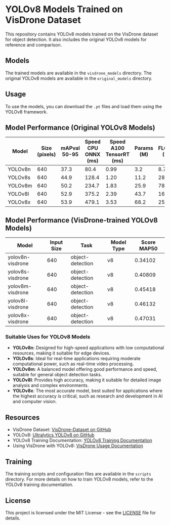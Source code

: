 # YOLOv8 Models Trained on VisDrone Dataset

This repository contains YOLOv8 models trained on the VisDrone dataset for object detection. It also includes the original YOLOv8 models for reference and comparison.

## Models

The trained models are available in the `visdrone_models` directory. The original YOLOv8 models are available in the `original_models` directory.

## Usage

To use the models, you can download the `.pt` files and load them using the YOLOv8 framework.

## Model Performance (Original YOLOv8 Models)

| Model  | Size (pixels) | mAPval 50-95 | Speed CPU ONNX (ms) | Speed A100 TensorRT (ms) | Params (M) | FLOPs (B) |
|--------|---------------|--------------|---------------------|--------------------------|------------|-----------|
| YOLOv8n | 640           | 37.3         | 80.4                | 0.99                     | 3.2        | 8.7       |
| YOLOv8s | 640           | 44.9         | 128.4               | 1.20                     | 11.2       | 28.6      |
| YOLOv8m | 640           | 50.2         | 234.7               | 1.83                     | 25.9       | 78.9      |
| YOLOv8l | 640           | 52.9         | 375.2               | 2.39                     | 43.7       | 165.2     |
| YOLOv8x | 640           | 53.9         | 479.1               | 3.53                     | 68.2       | 257.8     |

## Model Performance (VisDrone-trained YOLOv8 Models)

| Model  | Input Size | Task              | Model Type | Score MAP50 |
|--------|------------|-------------------|------------|-------------|
| yolov8n-visdrone | 640    | object-detection | v8         | 0.34102     |
| yolov8s-visdrone | 640    | object-detection | v8         | 0.40809     |
| yolov8m-visdrone | 640    | object-detection | v8         | 0.45418     |
| yolov8l-visdrone | 640    | object-detection | v8         | 0.46132     |
| yolov8x-visdrone | 640    | object-detection | v8         | 0.47031     |

### Suitable Uses for YOLOv8 Models

- **YOLOv8n**: Designed for high-speed applications with low computational resources, making it suitable for edge devices.
- **YOLOv8s**: Ideal for real-time applications requiring moderate computational power, such as real-time video processing.
- **YOLOv8m**: A balanced model offering good performance and speed, suitable for general object detection tasks.
- **YOLOv8l**: Provides high accuracy, making it suitable for detailed image analysis and complex environments.
- **YOLOv8x**: The most accurate model, best suited for applications where the highest accuracy is critical, such as research and development in AI and computer vision.

## Resources

- VisDrone Dataset: [VisDrone-Dataset on GitHub](https://github.com/VisDrone/VisDrone-Dataset)
- YOLOv8: [Ultralytics YOLOv8 on GitHub](https://github.com/ultralytics/ultralytics)
- YOLOv8 Training Documentation: [YOLOv8 Training Documentation](https://docs.ultralytics.com/modes/train/#key-features-of-train-mode)
- Using VisDrone with YOLOv8: [VisDrone Usage Documentation](https://docs.ultralytics.com/datasets/detect/visdrone/#usage)

## Training

The training scripts and configuration files are available in the `scripts` directory. For more details on how to train YOLOv8 models, refer to the YOLOv8 training documentation.

## License

This project is licensed under the MIT License - see the [LICENSE](LICENSE) file for details.
